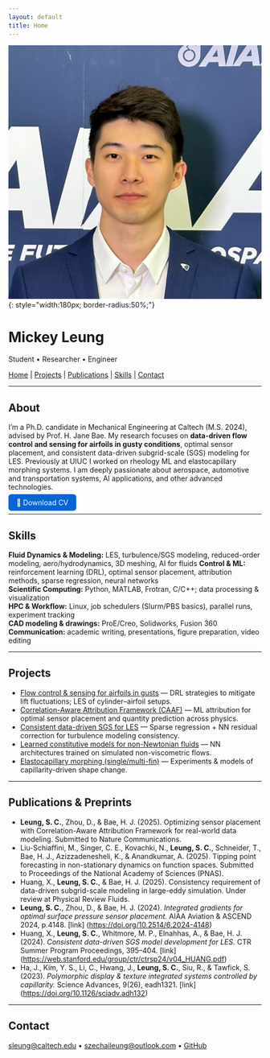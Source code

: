 ```yaml
---
layout: default
title: Home
---
```

<style>
.view { display: none; }
</style>

![Profile picture](/Pictures/Profile_pic_AIAA.jpg){: style="width:180px; border-radius:50%;"}

# Mickey Leung
Student • Researcher • Engineer

[Home](/) | [Projects](#projects) | [Publications](#publications--preprints) | [Skills](#skills) | [Contact](#contact)

---

## About
I’m a Ph.D. candidate in Mechanical Engineering at Caltech (M.S. 2024), advised by Prof. H. Jane Bae. My research focuses on **data-driven flow control and sensing for airfoils in gusty conditions**, optimal sensor placement, and consistent data-driven subgrid-scale (SGS) modeling for LES. Previously at UIUC I worked on rheology ML and elastocapillary morphing systems. I am deeply passionate about aerospace, automotive and transportation systems, AI applications, and other advanced technologies.

<p>
  <a href="CV-Mickey-2025.pdf" style="background:#0366d6;color:white;padding:8px 16px;border-radius:6px;text-decoration:none;">
    📄 Download CV
  </a>
</p>

---

## Skills
**Fluid Dynamics & Modeling:** LES, turbulence/SGS modeling, reduced-order modeling, aero/hydrodynamics, 3D meshing, AI for fluids
**Control & ML:** reinforcement learning (DRL), optimal sensor placement, attribution methods, sparse regression, neural networks  
**Scientific Computing:** Python, MATLAB, Frotran, C/C++; data processing & visualization  
**HPC & Workflow:** Linux, job schedulers (Slurm/PBS basics), parallel runs, experiment tracking  
**CAD modeling & drawings:** ProE/Creo, Solidworks, Fusion 360
**Communication:** academic writing, presentations, figure preparation, video editing

---

## Projects
- [Flow control & sensing for airfoils in gusts](/project-les-gust-control) — DRL strategies to mitigate lift fluctuations; LES of cylinder–airfoil setups.
- [Correlation-Aware Attribution Framework (CAAF)](/project-caaf) — ML attribution for optimal sensor placement and quantity prediction across physics.
- [Consistent data-driven SGS for LES](/project-sgs-les) — Sparse regression + NN residual correction for turbulence modeling consistency.
- [Learned constitutive models for non-Newtonian fluids](/project-rheology-constitutive) — NN architectures trained on simulated non-viscometric flows.
- [Elastocapillary morphing (single/multi-fin)](/project-elastocapillary) — Experiments & models of capillarity-driven shape change.

---

## Publications & Preprints
- **Leung, S. C.**, Zhou, D., & Bae, H. J. (2025). Optimizing sensor placement with Correlation-Aware Attribution Framework for real-world data modeling. Submitted to Nature Communications.
- Liu-Schiaffini, M., Singer, C. E., Kovachki, N., **Leung, S. C.**, Schneider, T., Bae, H. J., Azizzadenesheli, K., & Anandkumar, A. (2025). Tipping point forecasting in non-stationary dynamics on function spaces. Submitted to Proceedings of the National Academy of Sciences (PNAS).
- Huang, X., **Leung, S. C.**, & Bae, H. J. (2025). Consistency requirement of data-driven subgrid-scale modeling in large-eddy simulation. Under review at Physical Review Fluids. 
- **Leung, S. C.**, Zhou, D., & Bae, H. J. (2024). *Integrated gradients for optimal surface pressure sensor placement.* AIAA Aviation & ASCEND 2024, p.4148.  [link] (https://doi.org/10.2514/6.2024-4148)
- Huang, X., **Leung, S. C.**, Whitmore, M. P., Elnahhas, A., & Bae, H. J. (2024). *Consistent data-driven SGS model development for LES.* CTR Summer Program Proceedings, 395–404.  [link] (https://web.stanford.edu/group/ctr/ctrsp24/v04_HUANG.pdf)
- Ha, J., Kim, Y. S., Li, C., Hwang, J., **Leung, S. C.**, Siu, R., & Tawfick, S. (2023). *Polymorphic display & texture integrated systems controlled by capillarity.* Science Advances, 9(26), eadh1321. [link] (https://doi.org/10.1126/sciadv.adh132)

---

## Contact
sleung@caltech.edu • szechaileung@outlook.com • [GitHub](https://github.com/Mickey-Leung)
